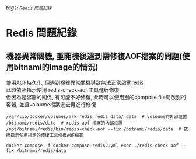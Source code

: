 ###### tags: `Redis` `問題記錄`

# Redis 問題紀錄

## 機器異常關機, 重開機後遇到需修復AOF檔案的問題(使用bitnami的image的情況)

使用AOF持久化, 但遇到機器異常關機導致無法正常啟動redis  
此時依照指示使用 redis-check-aof 工具進行修復  
但因為是容器的關係, 有可能不好修復, 此時可以使用別的compose file開啟別的容器, 並且voloume檔案進去再進行修復

```
/var/lib/docker/volumes/ark-redis_redis_data/_data  # voloume的外部位置
/bitnami/redis/data  # redis aof 檔案的內部位置
/opt/bitnami/redis/bin/redis-check-aof --fix /bitnami/redis/data  # 依照指示使用指定的修復工具修復AOF檔案
```

```
docker-compose -f docker-compose-redis2.yml exec ./redis-check-aof --fix /bitnami/redis/data  
```

